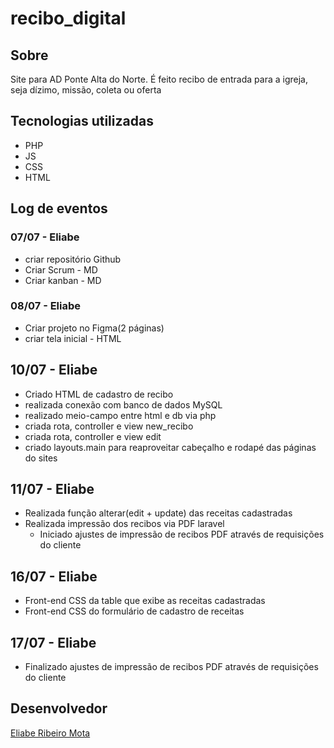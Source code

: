 # recibo_digital

## Sobre

Site para AD Ponte Alta do Norte. É feito recibo de entrada para a igreja, seja dízimo, missão, coleta ou oferta

## Tecnologias utilizadas

- PHP
- JS
- CSS
- HTML

## Log de eventos

### 07/07 - Eliabe
- criar repositório Github
- Criar Scrum - MD
- Criar kanban - MD

### 08/07 - Eliabe

- Criar projeto no Figma(2 páginas)
- criar tela inicial - HTML

## 10/07 - Eliabe

- Criado HTML de cadastro de recibo
- realizada conexão com banco de dados MySQL
- realizado meio-campo entre html e db via php
- criada rota, controller e view new_recibo
- criada rota, controller e view edit
- criado layouts.main para reaproveitar cabeçalho e rodapé das páginas do sites

## 11/07 - Eliabe

- Realizada função alterar(edit + update) das receitas cadastradas
- Realizada impressão dos recibos via PDF laravel
  - Iniciado ajustes de impressão de recibos PDF através de requisições do cliente

## 16/07 - Eliabe

- Front-end CSS da table que exibe as receitas cadastradas
- Front-end CSS do formulário de cadastro de receitas 


## 17/07 - Eliabe
  - Finalizado ajustes de impressão de recibos PDF através de requisições do cliente

## Desenvolvedor

[Eliabe Ribeiro Mota](https://github.com/Eliabe-Ribeiro-22/)
